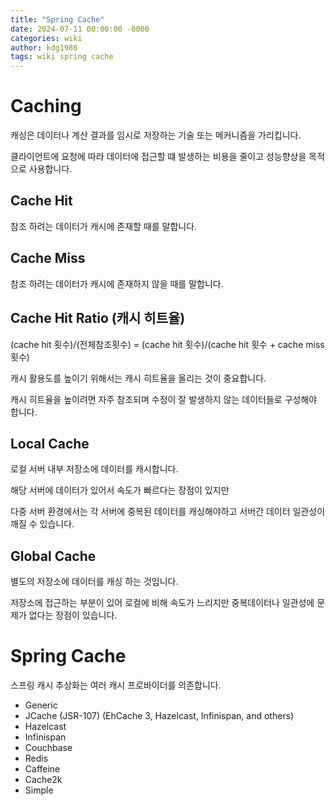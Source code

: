 ```yaml
---
title: "Spring Cache"
date: 2024-07-11 00:00:00 -0000
categories: wiki
author: kdg1986
tags: wiki spring cache
---
```


# Caching

캐싱은 데이터나 계산 결과를 임시로 저장하는 기술 또는 메커니즘을 가리킵니다.

클라이언트에 요청에 따라 데이터에 접근할 떄 발생하는 비용을 줄이고 성능향상을 목적으로 사용합니다.

## Cache Hit

참조 하려는 데이터가 캐시에 존재할 때를 말합니다.

## Cache Miss

참조 하려는 데이터가 캐시에 존재하지 않을 때를 말합니다.

## Cache Hit Ratio (캐시 히트율)

(cache hit 횟수)/(전체참조횟수) = (cache hit 횟수)/(cache hit 횟수 + cache miss 횟수)

캐시 활용도를 높이기 위해서는 캐시 히트율을 올리는 것이 중요합니다.

캐시 히트율을 높이려면 자주 참조되며 수정이 잘 발생하지 않는 데이터들로 구성해야 합니다.

## Local Cache

로컬 서버 내부 저장소에 데이터를 캐시합니다.

해당 서버에 데이터가 있어서 속도가 빠르다는 장점이 있지만

다중 서버 환경에서는 각 서버에 중복된 데이터를 캐싱해야하고 서버간 데이터 일관성이 깨질 수 있습니다.

## Global Cache

별도의 저장소에 데이터를 캐싱 하는 것입니다.

저장소에 접근하는 부분이 있어 로컬에 비해 속도가 느리지만 중복데이터나 일관성에 문제가 없다는 장점이 있습니다.

# Spring Cache

스프링 캐시 추상화는 여러 캐시 프로바이더를 의존합니다.

- Generic
- JCache (JSR-107) (EhCache 3, Hazelcast, Infinispan, and others)
- Hazelcast
- Infinispan
- Couchbase
- Redis
- Caffeine
- Cache2k
- Simple 

